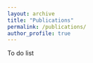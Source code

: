 ```yaml
---
layout: archive
title: "Publications"
permalink: /publications/
author_profile: true
---
```


To do list

